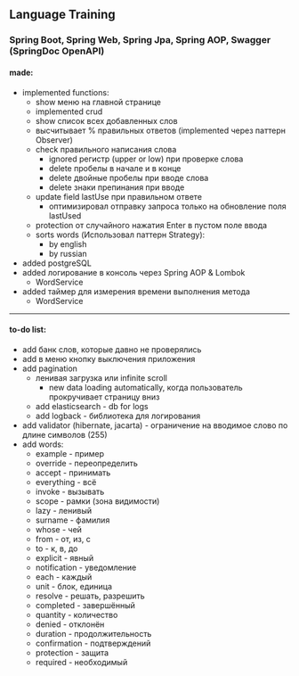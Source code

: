## Language Training

### Spring Boot, Spring Web, Spring Jpa, Spring AOP, Swagger (SpringDoc OpenAPI)

#### made:

- implemented functions:
    - show меню на главной странице
    - implemented crud
    - show список всех добавленных слов
    - высчитывает % правильных ответов (implemented через паттерн Observer)
    - check правильного написания слова
        - ignored регистр (upper or low) при проверке слова
        - delete пробелы в начале и в конце
        - delete двойные пробелы при вводе слова
        - delete знаки препинания при вводе
    - update field lastUse при правильном ответе
        - оптимизировал отправку запроса только на обновление поля lastUsed
    - protection от случайного нажатия Enter в пустом поле ввода
    - sorts words (Использовал паттерн Strategy):
        - by english
        - by russian
- added postgreSQL
- added логирование в консоль через Spring AOP & Lombok
    - WordService
- added таймер для измерения времени выполнения метода
    - WordService

---

#### to-do list:

- add банк слов, которые давно не проверялись
- add в меню кнопку выключения приложения
- add pagination
    - ленивая загрузка или infinite scroll
        - new data loading automatically, когда пользователь прокручивает страницу вниз
    - add elasticsearch - db for logs
    - add logback - библиотека для логирования
- add validator (hibernate, jacarta) - ограничение на вводимое слово по длине символов (255)
- add words:
    - example - пример
    - override - переопределить
    - accept - принимать
    - everything - всё
    - invoke - вызывать
    - scope - рамки (зона видимости)
    - lazy - ленивый
    - surname - фамилия
    - whose - чей
    - from - от, из, с
    - to - к, в, до
    - explicit - явный
    - notification - уведомление
    - each - каждый
    - unit - блок, единица
    - resolve - решать, разрешить
    - completed - завершённый
    - quantity - количество
    - denied - отклонён
    - duration - продолжительность
    - confirmation - подтверждений
    - protection - защита
    - required - необходимый
